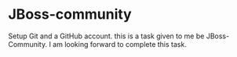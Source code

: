# JBoss-community
Setup Git and a GitHub account. this is a task given to me be JBoss-Community. I am looking forward to complete this task.
